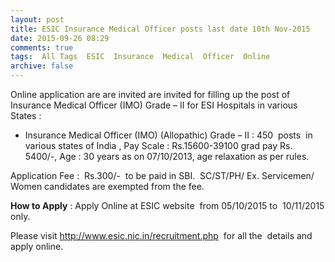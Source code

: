 ```yaml
---
layout: post
title: ESIC Insurance Medical Officer posts last date 10th Nov-2015   
date: 2015-09-26 08:29
comments: true
tags:  All Tags  ESIC  Insurance  Medical  Officer  Online 
archive: false
---
```

Online application are are invited are invited for filling up the post of Insurance Medical Officer (IMO) Grade – II for ESI Hospitals in various States :
 


- Insurance Medical Officer (IMO) (Allopathic) Grade – II : 450  posts  in various states of India , Pay Scale : Rs.15600-39100 grad pay Rs. 5400/-, Age : 30 years as on 07/10/2013, age relaxation as per rules.

Application Fee :  Rs.300/-  to be paid in SBI.  SC/ST/PH/ Ex. Servicemen/ Women candidates are exempted from the fee.

**How to Apply** : Apply Online at ESIC website  from 05/10/2015 to  10/11/2015 only.  

Please visit <http://www.esic.nic.in/recruitment.php>  for all the  details and  apply online.
